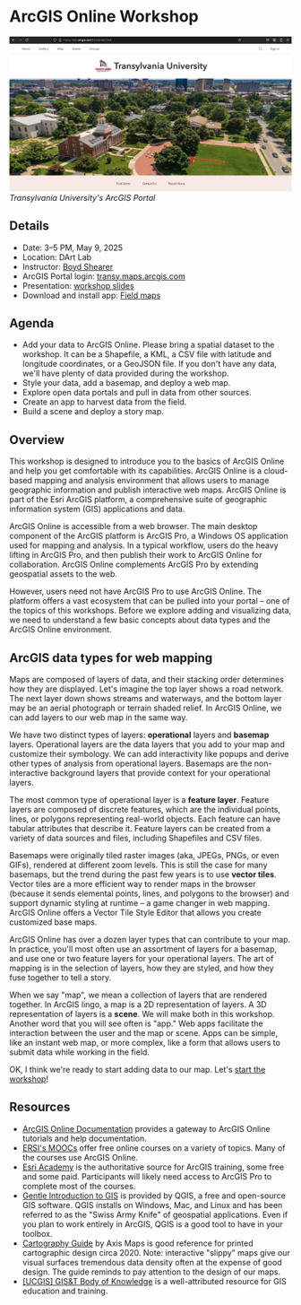 # ArcGIS Online Workshop

![Transy ArcGIS Online Workshop](./images/intro.jpg)  
_Transylvania University's ArcGIS Portal_

## Details

- Date: 3–5 PM, May 9, 2025
- Location: DArt Lab
- Instructor: [Boyd Shearer](https://geography.as.uky.edu/users/blshea1)
- ArcGIS Portal login: [transy.maps.arcgis.com](https://transy.maps.arcgis.com/home/index.html)
- Presentation: [workshop slides](https://boydx.github.io/intro-agol/presentation/)
- Download and install app: [Field maps](https://www.esri.com/en-us/arcgis/products/arcgis-field-maps/downloads)

## Agenda

- Add your data to ArcGIS Online. Please bring a spatial dataset to the workshop. It can be a Shapefile, a KML, a CSV file with latitude and longitude coordinates, or a GeoJSON file. If you don't have any data, we'll have plenty of data provided during the workshop.
- Style your data, add a basemap, and deploy a web map.
- Explore open data portals and pull in data from other sources.
- Create an app to harvest data from the field.
- Build a scene and deploy a story map.

## Overview

This workshop is designed to introduce you to the basics of ArcGIS Online and help you get comfortable with its capabilities. ArcGIS Online is a cloud-based mapping and analysis environment that allows users to manage geographic information and publish interactive web maps. ArcGIS Online is part of the Esri ArcGIS platform, a comprehensive suite of geographic information system (GIS) applications and data.

ArcGIS Online is accessible from a web browser. The main desktop component of the ArcGIS platform is ArcGIS Pro, a Windows OS application used for mapping and analysis. In a typical workflow, users do the heavy lifting in ArcGIS Pro, and then publish their work to ArcGIS Online for collaboration. ArcGIS Online complements ArcGIS Pro by extending geospatial assets to the web.

However, users need not have ArcGIS Pro to use ArcGIS Online. The platform offers a vast ecosystem that can be pulled into your portal – one of the topics of this workshops. Before we explore adding and visualizing data, we need to understand a few basic concepts about data types and the ArcGIS Online environment.

## ArcGIS data types for web mapping

Maps are composed of layers of data, and their stacking order determines how they are displayed. Let's imagine the top layer shows a road network. The next layer down shows streams and waterways, and the bottom layer may be an aerial photograph or terrain shaded relief. In ArcGIS Online, we can add layers to our web map in the same way.

We have two distinct types of layers: **operational** layers and **basemap** layers. Operational layers are the data layers that you add to your map and customize their symbology. We can add interactivity like popups and derive other types of analysis from operational layers. Basemaps are the non-interactive background layers that provide context for your operational layers.

The most common type of operational layer is a **feature layer**. Feature layers are composed of discrete features, which are the individual points, lines, or polygons representing real-world objects. Each feature can have tabular attributes that describe it. Feature layers can be created from a variety of data sources and files, including Shapefiles and CSV files.

Basemaps were originally tiled raster images (aka, JPEGs, PNGs, or even GIFs), rendered at different zoom levels. This is still the case for many basemaps, but the trend during the past few years is to use **vector tiles**. Vector tiles are a more efficient way to render maps in the browser (because it sends elemental points, lines, and polygons to the browser) and support dynamic styling at runtime – a game changer in web mapping. ArcGIS Online offers a Vector Tile Style Editor that allows you create customized base maps.

ArcGIS Online has over a dozen layer types that can contribute to your map. In practice, you'll most often use an assortment of layers for a basemap, and use one or two feature layers for your operational layers. The art of mapping is in the selection of layers, how they are styled, and how they fuse together to tell a story.

When we say "map", we mean a collection of layers that are rendered together. In ArcGIS lingo, a map is a 2D representation of layers. A 3D representation of layers is a **scene**. We will make both in this workshop. Another word that you will see often is "app." Web apps facilitate the interaction between the user and the map or scene. Apps can be simple, like an instant web map, or more complex, like a form that allows users to submit data while working in the field.

OK, I think we're ready to start adding data to our map. Let's [start the workshop](https://boydx.github.io/intro-agol/presentation/)!

## Resources

- [ArcGIS Online Documentation](https://www.esri.com/en-us/arcgis/products/arcgis-online/resources-new) provides a gateway to ArcGIS Online tutorials and help documentation.
- [ERSI's MOOCs](https://www.esri.com/training/mooc/) offer free online courses on a variety of topics. Many of the courses use ArcGIS Online.
- [Esri Academy](https://www.esri.com/training/) is the authoritative source for ArcGIS training, some free and some paid. Participants will likely need access to ArcGIS Pro to complete most of the courses.
- [Gentle Introduction to GIS](https://docs.qgis.org/3.40/en/docs/gentle_gis_introduction/index.html) is provided by QGIS, a free and open-source GIS software. QGIS installs on Windows, Mac, and Linux and has been referred to as the "Swiss Army Knife" of geospatial applications. Even if you plan to work entirely in ArcGIS, QGIS is a good tool to have in your toolbox.
- [Cartography Guide](https://www.axismaps.com/guide) by Axis Maps is good reference for printed cartographic design circa 2020. Note: interactive "slippy" maps give our visual surfaces tremendous data density often at the expense of good design. The guide reminds to pay attention to the design of our maps.
- [[UCGIS] GIS&T Body of Knowledge](https://gistbok-topics.ucgis.org/UCGIS) is a well-attributed resource for GIS education and training.
